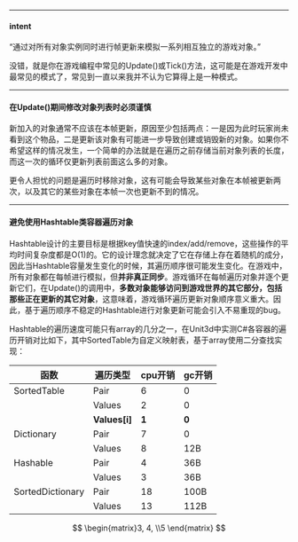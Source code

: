 
---

#### intent

“通过对所有对象实例同时进行帧更新来模拟一系列相互独立的游戏对象。”

没错，就是你在游戏编程中常见的Update\(\)或Tick\(\)方法，这可能是在游戏开发中最常见的模式了，常见到一直以来我并不认为它算得上是一种模式。

---

#### 在Update\(\)期间修改对象列表时必须谨慎

新加入的对象通常不应该在本帧更新，原因至少包括两点：一是因为此时玩家尚未看到这个物品，二是更新该对象有可能进一步导致创建或销毁新的对象。如果你不希望这样的情况发生，一个简单的办法就是在遍历之前存储当前对象列表的长度，而这一次的循环仅更新列表前面这么多的对象。

更令人担忧的问题是遍历时移除对象，这有可能会导致某些对象在本帧被更新两次，以及其它的某些对象在本帧一次也更新不到的情况。

---

#### 避免使用Hashtable类容器遍历对象

Hashtable设计的主要目标是根据key值快速的index/add/remove，这些操作的平均时间复杂度都是O\(1\)的。它的设计理念就决定了它在存储上存在着随机的成分，因此当Hashtable容量发生变化的时候，其遍历顺序很可能发生变化。在游戏中，所有对象都在每帧进行模拟，但**并非真正同步**。游戏循环在每帧遍历对象并逐个更新它们，在Update\(\)的调用中，**多数对象能够访问到游戏世界的其它部分，包括那些正在更新的其它对象**，这意味着，游戏循环遍历更新对象顺序意义重大。因此，基于遍历顺序不稳定的Hashtable进行对象更新可能会引入不易重现的bug。

Hashtable的遍历速度可能只有array的几分之一，在Unit3d中实测C\#各容器的遍历开销对比如下，其中SortedTable为自定义映射表，基于array使用二分查找实现：

| 函数 | 遍历类型 | cpu开销 | gc开销 |
| --- | --- | --- | --- |
| SortedTable | Pair | 6 | 0 |
|  | Values | 2 | 0 |
|  | **Values\[i\]** | **1** | **0** |
| Dictionary | Pair | 7 | 0 |
|  | Values | 8 | 12B |
| Hashable | Pair | 4 | 36B |
|  | Values | 3 | 36B |
| SortedDictionary | Pair | 18 | 100B |
|  | Values | 13 | 112B |




$$
\begin{matrix}3, 4, \\5 \end{matrix}
$$




